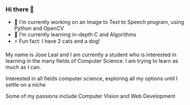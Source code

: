 ### Hi there 👋

- 🔭 I’m currently working on an Image to Text to Speech program, using Python and OpenCV
- 🌱 I’m currently learning in-depth C and Algorithms
- ⚡ Fun fact: I have 2 cats and a dog!

My name is Jose Leal and I am currently a student who is interested in learning in the many fields of Computer Science. I am trying to learn as much as I can.
<p>Interested in all fields computer science, exploring all my options until I settle on a niche</p>
Some of my passions include Computer Vision and Web Development
